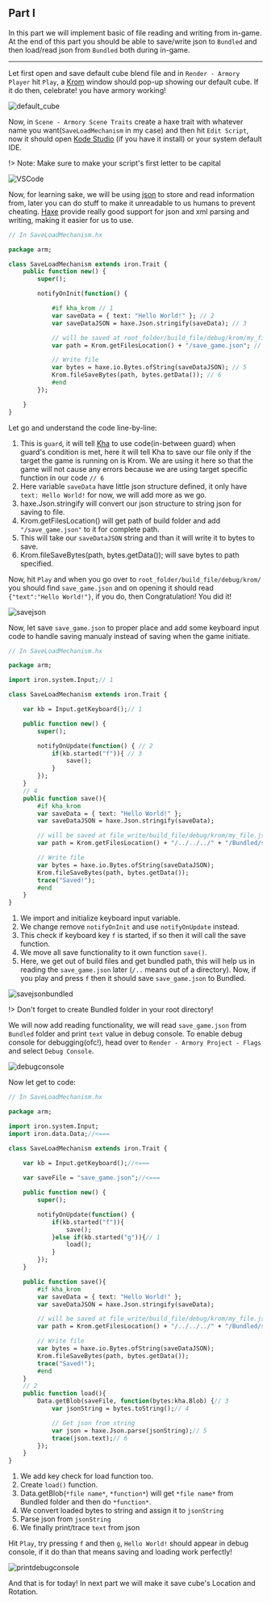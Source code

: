 ## Part I
In this part we will implement basic of file reading and writing from in-game. At the end of this part you should be able to save/write json to `Bundled` and then load/read json from `Bundled` both during in-game.

---

Let first open and save default cube blend file and in `Render - Armory Player` hit `Play`, a [Krom](https://github.com/Kode/Krom) window should pop-up showing our default cube. If it do then, celebrate! you have armory working!

![default_cube](../../docassets/defaultcube.png)

Now, in `Scene - Armory Scene Traits` create a haxe trait with whatever name you want(`SaveLoadMechanism` in my case) and then hit `Edit Script`, now it should open [Kode Studio](https://github.com/Kode/KodeStudio) (if you have it install) or your system default IDE.

!> Note: Make sure to make your script's first letter to be capital


![VSCode](/../../docassets/save_load_2.png)

Now, for learning sake, we will be using [json](https://en.wikipedia.org/wiki/JSON) to store and read information from, later you can do stuff to make it unreadable to us humans to prevent cheating. [Haxe](https://haxe.org/) provide really good support for json and xml parsing and writing, making it easier for us to use.

```haxe
// In SaveLoadMechanism.hx

package arm;

class SaveLoadMechanism extends iron.Trait {
    public function new() {
        super();

        notifyOnInit(function() {

            #if kha_krom // 1
            var saveData = { text: "Hello World!" }; // 2
            var saveDataJSON = haxe.Json.stringify(saveData); // 3

            // will be saved at root_folder/build_file/debug/krom/my_file.json
            var path = Krom.getFilesLocation() + "/save_game.json"; // 4

            // Write file
            var bytes = haxe.io.Bytes.ofString(saveDataJSON); // 5
            Krom.fileSaveBytes(path, bytes.getData()); // 6
            #end
        });

    }
}
```
Let go and understand the code line-by-line:
1. This is `guard`, it will tell [Kha](https://github.com/Kode/Kha) to use code(in-between guard) when guard's condition is met, here it will tell Kha to save our file only if the target the game is running on is Krom. We are using it here so that the game will not cause any errors because we are using target specific function in our code `// 6`
2. Here variable `saveData` have little json structure defined, it only have `text: Hello World!` for now, we will add more as we go.
3. haxe.Json.stringify will convert our json structure to string json for saving to file.
4. Krom.getFilesLocation() will get path of build folder and add `"/save_game.json"` to it for complete path.
5. This will take our `saveDataJSON` string and than it will write it to bytes to save.
6. Krom.fileSaveBytes(path, bytes.getData()); will save bytes to path specified.

Now, hit `Play` and when you go over to `root_folder/build_file/debug/krom/` you should find `save_game.json` and on opening it should read `{"text":"Hello World!"}`, if you do, then Congratulation! You did it!

![savejson](/../../docassets/save_load_3.png)

Now, let save `save_game.json` to proper place and add some keyboard input code to handle saving manualy instead of saving when the game initiate.

```haxe
// In SaveLoadMechanism.hx

package arm;

import iron.system.Input;// 1

class SaveLoadMechanism extends iron.Trait {

    var kb = Input.getKeyboard();// 1

	public function new() {
		super();

        notifyOnUpdate(function() { // 2
            if(kb.started("f")){ // 3
                save();
            }
        });
	}
    // 4
    public function save(){
        #if kha_krom
        var saveData = { text: "Hello World!" };
        var saveDataJSON = haxe.Json.stringify(saveData);

        // will be saved at file_write/build_file/debug/krom/my_file.json
        var path = Krom.getFilesLocation() + "/../../../" + "/Bundled/save_game.json";// 5

        // Write file
        var bytes = haxe.io.Bytes.ofString(saveDataJSON);
        Krom.fileSaveBytes(path, bytes.getData());
        trace("Saved!");
        #end
    }
}
```
1. We import and initialize keyboard input variable.
2. We change remove `notifyOnInit` and use `notifyOnUpdate` instead.
3. This check if keyboard key `f` is started, if so then it will call the save function.
4. We move all save functionality to it own function `save()`.
5. Here, we get out of build files and get bundled path, this will help us in reading the `save_game.json` later (`/..` means out of a directory).
Now, if you play and press `f` then it should save `save_game.json` to Bundled.

![savejsonbundled](/../../docassets/save_load_4.png)

!> Don't forget to create Bundled folder in your root directory!

We will now add reading functionality, we will read `save_game.json` from `Bundled` folder and print `text` value in debug console. To enable debug console for debugging(ofc!), head over to `Render - Armory Project - Flags` and select `Debug Console`.

![debugconsole](/../../docassets/save_load_5.png)

Now let get to code:
```haxe
// In SaveLoadMechanism.hx

package arm;

import iron.system.Input;
import iron.data.Data;//<===

class SaveLoadMechanism extends iron.Trait {
    
    var kb = Input.getKeyboard();//<===

    var saveFile = "save_game.json";//<===

	public function new() {
		super();

		notifyOnUpdate(function() {
            if(kb.started("f")){
                save();
            }else if(kb.started("g")){// 1
                load();
            }
		});
	}

    public function save(){
        #if kha_krom
        var saveData = { text: "Hello World!" };
        var saveDataJSON = haxe.Json.stringify(saveData);

        // will be saved at file_write/build_file/debug/krom/my_file.json
        var path = Krom.getFilesLocation() + "/../../../" + "/Bundled/save_game.json";

        // Write file
        var bytes = haxe.io.Bytes.ofString(saveDataJSON);
        Krom.fileSaveBytes(path, bytes.getData());
        trace("Saved!");
        #end
    }
    // 2
    public function load(){
        Data.getBlob(saveFile, function(bytes:kha.Blob) {// 3
            var jsonString = bytes.toString();// 4

            // Get json from string
            var json = haxe.Json.parse(jsonString);// 5
            trace(json.text);// 6
        });
    }
}
```
1. We add key check for load function too.
2. Create `load()` function.
3. Data.getBlob(`*file name*`, `*function*`) will get `*file name*` from Bundled folder and then do `*function*`.
4. We convert loaded bytes to string and assign it to `jsonString`
5. Parse json from `jsonString`
6. We finally print/trace `text` from json

Hit `Play`, try pressing `f` and then `g`, `Hello World!` should appear in debug console, if it do than that means saving and loading work perfectly!

![printdebugconsole](/../../docassets/save_load_6.png)

And that is for today! In next part we will make it save cube's Location and Rotation.